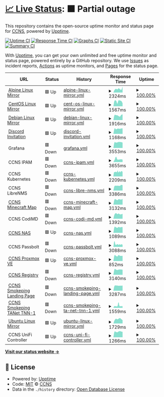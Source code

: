 # [📈 Live Status](https://uptime.ccns.io): <!--live status--> **🟧 Partial outage**

This repository contains the open-source uptime monitor and status page for [CCNS](https://uptime.ccns.io), powered by [Upptime](https://github.com/upptime/upptime).

[![Uptime CI](https://github.com/ccns/upptime/workflows/Uptime%20CI/badge.svg)](https://github.com/upptime/upptime/actions?query=workflow%3A%22Uptime+CI%22)
[![Response Time CI](https://github.com/ccns/upptime/workflows/Response%20Time%20CI/badge.svg)](https://github.com/upptime/upptime/actions?query=workflow%3A%22Response+Time+CI%22)
[![Graphs CI](https://github.com/ccns/upptime/workflows/Graphs%20CI/badge.svg)](https://github.com/upptime/upptime/actions?query=workflow%3A%22Graphs+CI%22)
[![Static Site CI](https://github.com/ccns/upptime/workflows/Static%20Site%20CI/badge.svg)](https://github.com/upptime/upptime/actions?query=workflow%3A%22Static+Site+CI%22)
[![Summary CI](https://github.com/ccns/upptime/workflows/Summary%20CI/badge.svg)](https://github.com/upptime/upptime/actions?query=workflow%3A%22Summary+CI%22)

With [Upptime](https://upptime.js.org), you can get your own unlimited and free uptime monitor and status page, powered entirely by a GitHub repository. We use [Issues](https://github.com/ccns/upptime/issues) as incident reports, [Actions](https://github.com/ccns/upptime/actions) as uptime monitors, and [Pages](https://uptime.ccns.io) for the status page.

<!--start: status pages-->
<!-- This summary is generated by Upptime (https://github.com/upptime/upptime) -->
<!-- Do not edit this manually, your changes will be overwritten -->
<!-- prettier-ignore -->
| URL | Status | History | Response Time | Uptime |
| --- | ------ | ------- | ------------- | ------ |
| <img alt="" src="https://favicons.githubusercontent.com/alpine.ccns.ncku.edu.tw" height="13"> [Alpine Linux Mirror](https://alpine.ccns.ncku.edu.tw/alpine) | 🟩 Up | [alpine-linux-mirror.yml](https://github.com/ccns/upptime/commits/HEAD/history/alpine-linux-mirror.yml) | <details><summary><img alt="Response time graph" src="./graphs/alpine-linux-mirror/response-time-week.png" height="20"> 2324ms</summary><br><a href="https://uptime.ccns.io/history/alpine-linux-mirror"><img alt="Response time 2177" src="https://img.shields.io/endpoint?url=https%3A%2F%2Fraw.githubusercontent.com%2Fccns%2Fupptime%2FHEAD%2Fapi%2Falpine-linux-mirror%2Fresponse-time.json"></a><br><a href="https://uptime.ccns.io/history/alpine-linux-mirror"><img alt="24-hour response time 3737" src="https://img.shields.io/endpoint?url=https%3A%2F%2Fraw.githubusercontent.com%2Fccns%2Fupptime%2FHEAD%2Fapi%2Falpine-linux-mirror%2Fresponse-time-day.json"></a><br><a href="https://uptime.ccns.io/history/alpine-linux-mirror"><img alt="7-day response time 2324" src="https://img.shields.io/endpoint?url=https%3A%2F%2Fraw.githubusercontent.com%2Fccns%2Fupptime%2FHEAD%2Fapi%2Falpine-linux-mirror%2Fresponse-time-week.json"></a><br><a href="https://uptime.ccns.io/history/alpine-linux-mirror"><img alt="30-day response time 2177" src="https://img.shields.io/endpoint?url=https%3A%2F%2Fraw.githubusercontent.com%2Fccns%2Fupptime%2FHEAD%2Fapi%2Falpine-linux-mirror%2Fresponse-time-month.json"></a><br><a href="https://uptime.ccns.io/history/alpine-linux-mirror"><img alt="1-year response time 2177" src="https://img.shields.io/endpoint?url=https%3A%2F%2Fraw.githubusercontent.com%2Fccns%2Fupptime%2FHEAD%2Fapi%2Falpine-linux-mirror%2Fresponse-time-year.json"></a></details> | <details><summary><a href="https://uptime.ccns.io/history/alpine-linux-mirror">100.00%</a></summary><a href="https://uptime.ccns.io/history/alpine-linux-mirror"><img alt="All-time uptime 100.00%" src="https://img.shields.io/endpoint?url=https%3A%2F%2Fraw.githubusercontent.com%2Fccns%2Fupptime%2FHEAD%2Fapi%2Falpine-linux-mirror%2Fuptime.json"></a><br><a href="https://uptime.ccns.io/history/alpine-linux-mirror"><img alt="24-hour uptime 100.00%" src="https://img.shields.io/endpoint?url=https%3A%2F%2Fraw.githubusercontent.com%2Fccns%2Fupptime%2FHEAD%2Fapi%2Falpine-linux-mirror%2Fuptime-day.json"></a><br><a href="https://uptime.ccns.io/history/alpine-linux-mirror"><img alt="7-day uptime 100.00%" src="https://img.shields.io/endpoint?url=https%3A%2F%2Fraw.githubusercontent.com%2Fccns%2Fupptime%2FHEAD%2Fapi%2Falpine-linux-mirror%2Fuptime-week.json"></a><br><a href="https://uptime.ccns.io/history/alpine-linux-mirror"><img alt="30-day uptime 100.00%" src="https://img.shields.io/endpoint?url=https%3A%2F%2Fraw.githubusercontent.com%2Fccns%2Fupptime%2FHEAD%2Fapi%2Falpine-linux-mirror%2Fuptime-month.json"></a><br><a href="https://uptime.ccns.io/history/alpine-linux-mirror"><img alt="1-year uptime 100.00%" src="https://img.shields.io/endpoint?url=https%3A%2F%2Fraw.githubusercontent.com%2Fccns%2Fupptime%2FHEAD%2Fapi%2Falpine-linux-mirror%2Fuptime-year.json"></a></details>
| <img alt="" src="https://favicons.githubusercontent.com/centos.ccns.ncku.edu.tw" height="13"> [CentOS Linux Mirror](https://centos.ccns.ncku.edu.tw/centos) | 🟩 Up | [cent-os-linux-mirror.yml](https://github.com/ccns/upptime/commits/HEAD/history/cent-os-linux-mirror.yml) | <details><summary><img alt="Response time graph" src="./graphs/cent-os-linux-mirror/response-time-week.png" height="20"> 1567ms</summary><br><a href="https://uptime.ccns.io/history/cent-os-linux-mirror"><img alt="Response time 1616" src="https://img.shields.io/endpoint?url=https%3A%2F%2Fraw.githubusercontent.com%2Fccns%2Fupptime%2FHEAD%2Fapi%2Fcent-os-linux-mirror%2Fresponse-time.json"></a><br><a href="https://uptime.ccns.io/history/cent-os-linux-mirror"><img alt="24-hour response time 959" src="https://img.shields.io/endpoint?url=https%3A%2F%2Fraw.githubusercontent.com%2Fccns%2Fupptime%2FHEAD%2Fapi%2Fcent-os-linux-mirror%2Fresponse-time-day.json"></a><br><a href="https://uptime.ccns.io/history/cent-os-linux-mirror"><img alt="7-day response time 1567" src="https://img.shields.io/endpoint?url=https%3A%2F%2Fraw.githubusercontent.com%2Fccns%2Fupptime%2FHEAD%2Fapi%2Fcent-os-linux-mirror%2Fresponse-time-week.json"></a><br><a href="https://uptime.ccns.io/history/cent-os-linux-mirror"><img alt="30-day response time 1616" src="https://img.shields.io/endpoint?url=https%3A%2F%2Fraw.githubusercontent.com%2Fccns%2Fupptime%2FHEAD%2Fapi%2Fcent-os-linux-mirror%2Fresponse-time-month.json"></a><br><a href="https://uptime.ccns.io/history/cent-os-linux-mirror"><img alt="1-year response time 1616" src="https://img.shields.io/endpoint?url=https%3A%2F%2Fraw.githubusercontent.com%2Fccns%2Fupptime%2FHEAD%2Fapi%2Fcent-os-linux-mirror%2Fresponse-time-year.json"></a></details> | <details><summary><a href="https://uptime.ccns.io/history/cent-os-linux-mirror">100.00%</a></summary><a href="https://uptime.ccns.io/history/cent-os-linux-mirror"><img alt="All-time uptime 100.00%" src="https://img.shields.io/endpoint?url=https%3A%2F%2Fraw.githubusercontent.com%2Fccns%2Fupptime%2FHEAD%2Fapi%2Fcent-os-linux-mirror%2Fuptime.json"></a><br><a href="https://uptime.ccns.io/history/cent-os-linux-mirror"><img alt="24-hour uptime 100.00%" src="https://img.shields.io/endpoint?url=https%3A%2F%2Fraw.githubusercontent.com%2Fccns%2Fupptime%2FHEAD%2Fapi%2Fcent-os-linux-mirror%2Fuptime-day.json"></a><br><a href="https://uptime.ccns.io/history/cent-os-linux-mirror"><img alt="7-day uptime 100.00%" src="https://img.shields.io/endpoint?url=https%3A%2F%2Fraw.githubusercontent.com%2Fccns%2Fupptime%2FHEAD%2Fapi%2Fcent-os-linux-mirror%2Fuptime-week.json"></a><br><a href="https://uptime.ccns.io/history/cent-os-linux-mirror"><img alt="30-day uptime 100.00%" src="https://img.shields.io/endpoint?url=https%3A%2F%2Fraw.githubusercontent.com%2Fccns%2Fupptime%2FHEAD%2Fapi%2Fcent-os-linux-mirror%2Fuptime-month.json"></a><br><a href="https://uptime.ccns.io/history/cent-os-linux-mirror"><img alt="1-year uptime 100.00%" src="https://img.shields.io/endpoint?url=https%3A%2F%2Fraw.githubusercontent.com%2Fccns%2Fupptime%2FHEAD%2Fapi%2Fcent-os-linux-mirror%2Fuptime-year.json"></a></details>
| <img alt="" src="https://favicons.githubusercontent.com/debian.ccns.ncku.edu.tw" height="13"> [Debian Linux Mirror](https://debian.ccns.ncku.edu.tw/debian) | 🟩 Up | [debian-linux-mirror.yml](https://github.com/ccns/upptime/commits/HEAD/history/debian-linux-mirror.yml) | <details><summary><img alt="Response time graph" src="./graphs/debian-linux-mirror/response-time-week.png" height="20"> 1916ms</summary><br><a href="https://uptime.ccns.io/history/debian-linux-mirror"><img alt="Response time 1938" src="https://img.shields.io/endpoint?url=https%3A%2F%2Fraw.githubusercontent.com%2Fccns%2Fupptime%2FHEAD%2Fapi%2Fdebian-linux-mirror%2Fresponse-time.json"></a><br><a href="https://uptime.ccns.io/history/debian-linux-mirror"><img alt="24-hour response time 2305" src="https://img.shields.io/endpoint?url=https%3A%2F%2Fraw.githubusercontent.com%2Fccns%2Fupptime%2FHEAD%2Fapi%2Fdebian-linux-mirror%2Fresponse-time-day.json"></a><br><a href="https://uptime.ccns.io/history/debian-linux-mirror"><img alt="7-day response time 1916" src="https://img.shields.io/endpoint?url=https%3A%2F%2Fraw.githubusercontent.com%2Fccns%2Fupptime%2FHEAD%2Fapi%2Fdebian-linux-mirror%2Fresponse-time-week.json"></a><br><a href="https://uptime.ccns.io/history/debian-linux-mirror"><img alt="30-day response time 1938" src="https://img.shields.io/endpoint?url=https%3A%2F%2Fraw.githubusercontent.com%2Fccns%2Fupptime%2FHEAD%2Fapi%2Fdebian-linux-mirror%2Fresponse-time-month.json"></a><br><a href="https://uptime.ccns.io/history/debian-linux-mirror"><img alt="1-year response time 1938" src="https://img.shields.io/endpoint?url=https%3A%2F%2Fraw.githubusercontent.com%2Fccns%2Fupptime%2FHEAD%2Fapi%2Fdebian-linux-mirror%2Fresponse-time-year.json"></a></details> | <details><summary><a href="https://uptime.ccns.io/history/debian-linux-mirror">100.00%</a></summary><a href="https://uptime.ccns.io/history/debian-linux-mirror"><img alt="All-time uptime 100.00%" src="https://img.shields.io/endpoint?url=https%3A%2F%2Fraw.githubusercontent.com%2Fccns%2Fupptime%2FHEAD%2Fapi%2Fdebian-linux-mirror%2Fuptime.json"></a><br><a href="https://uptime.ccns.io/history/debian-linux-mirror"><img alt="24-hour uptime 100.00%" src="https://img.shields.io/endpoint?url=https%3A%2F%2Fraw.githubusercontent.com%2Fccns%2Fupptime%2FHEAD%2Fapi%2Fdebian-linux-mirror%2Fuptime-day.json"></a><br><a href="https://uptime.ccns.io/history/debian-linux-mirror"><img alt="7-day uptime 100.00%" src="https://img.shields.io/endpoint?url=https%3A%2F%2Fraw.githubusercontent.com%2Fccns%2Fupptime%2FHEAD%2Fapi%2Fdebian-linux-mirror%2Fuptime-week.json"></a><br><a href="https://uptime.ccns.io/history/debian-linux-mirror"><img alt="30-day uptime 100.00%" src="https://img.shields.io/endpoint?url=https%3A%2F%2Fraw.githubusercontent.com%2Fccns%2Fupptime%2FHEAD%2Fapi%2Fdebian-linux-mirror%2Fuptime-month.json"></a><br><a href="https://uptime.ccns.io/history/debian-linux-mirror"><img alt="1-year uptime 100.00%" src="https://img.shields.io/endpoint?url=https%3A%2F%2Fraw.githubusercontent.com%2Fccns%2Fupptime%2FHEAD%2Fapi%2Fdebian-linux-mirror%2Fuptime-year.json"></a></details>
| <img alt="" src="https://favicons.githubusercontent.com/discord.ccns.io" height="13"> [Discord Invitation](https://discord.ccns.io) | 🟩 Up | [discord-invitation.yml](https://github.com/ccns/upptime/commits/HEAD/history/discord-invitation.yml) | <details><summary><img alt="Response time graph" src="./graphs/discord-invitation/response-time-week.png" height="20"> 1168ms</summary><br><a href="https://uptime.ccns.io/history/discord-invitation"><img alt="Response time 1162" src="https://img.shields.io/endpoint?url=https%3A%2F%2Fraw.githubusercontent.com%2Fccns%2Fupptime%2FHEAD%2Fapi%2Fdiscord-invitation%2Fresponse-time.json"></a><br><a href="https://uptime.ccns.io/history/discord-invitation"><img alt="24-hour response time 1241" src="https://img.shields.io/endpoint?url=https%3A%2F%2Fraw.githubusercontent.com%2Fccns%2Fupptime%2FHEAD%2Fapi%2Fdiscord-invitation%2Fresponse-time-day.json"></a><br><a href="https://uptime.ccns.io/history/discord-invitation"><img alt="7-day response time 1168" src="https://img.shields.io/endpoint?url=https%3A%2F%2Fraw.githubusercontent.com%2Fccns%2Fupptime%2FHEAD%2Fapi%2Fdiscord-invitation%2Fresponse-time-week.json"></a><br><a href="https://uptime.ccns.io/history/discord-invitation"><img alt="30-day response time 1162" src="https://img.shields.io/endpoint?url=https%3A%2F%2Fraw.githubusercontent.com%2Fccns%2Fupptime%2FHEAD%2Fapi%2Fdiscord-invitation%2Fresponse-time-month.json"></a><br><a href="https://uptime.ccns.io/history/discord-invitation"><img alt="1-year response time 1162" src="https://img.shields.io/endpoint?url=https%3A%2F%2Fraw.githubusercontent.com%2Fccns%2Fupptime%2FHEAD%2Fapi%2Fdiscord-invitation%2Fresponse-time-year.json"></a></details> | <details><summary><a href="https://uptime.ccns.io/history/discord-invitation">100.00%</a></summary><a href="https://uptime.ccns.io/history/discord-invitation"><img alt="All-time uptime 100.00%" src="https://img.shields.io/endpoint?url=https%3A%2F%2Fraw.githubusercontent.com%2Fccns%2Fupptime%2FHEAD%2Fapi%2Fdiscord-invitation%2Fuptime.json"></a><br><a href="https://uptime.ccns.io/history/discord-invitation"><img alt="24-hour uptime 100.00%" src="https://img.shields.io/endpoint?url=https%3A%2F%2Fraw.githubusercontent.com%2Fccns%2Fupptime%2FHEAD%2Fapi%2Fdiscord-invitation%2Fuptime-day.json"></a><br><a href="https://uptime.ccns.io/history/discord-invitation"><img alt="7-day uptime 100.00%" src="https://img.shields.io/endpoint?url=https%3A%2F%2Fraw.githubusercontent.com%2Fccns%2Fupptime%2FHEAD%2Fapi%2Fdiscord-invitation%2Fuptime-week.json"></a><br><a href="https://uptime.ccns.io/history/discord-invitation"><img alt="30-day uptime 100.00%" src="https://img.shields.io/endpoint?url=https%3A%2F%2Fraw.githubusercontent.com%2Fccns%2Fupptime%2FHEAD%2Fapi%2Fdiscord-invitation%2Fuptime-month.json"></a><br><a href="https://uptime.ccns.io/history/discord-invitation"><img alt="1-year uptime 100.00%" src="https://img.shields.io/endpoint?url=https%3A%2F%2Fraw.githubusercontent.com%2Fccns%2Fupptime%2FHEAD%2Fapi%2Fdiscord-invitation%2Fuptime-year.json"></a></details>
| <img alt="" src="https://favicons.githubusercontent.com/null" height="13"> Grafana | 🟥 Down | [grafana.yml](https://github.com/ccns/upptime/commits/HEAD/history/grafana.yml) | <details><summary><img alt="Response time graph" src="./graphs/grafana/response-time-week.png" height="20"> 3553ms</summary><br><a href="https://uptime.ccns.io/history/grafana"><img alt="Response time 2186" src="https://img.shields.io/endpoint?url=https%3A%2F%2Fraw.githubusercontent.com%2Fccns%2Fupptime%2FHEAD%2Fapi%2Fgrafana%2Fresponse-time.json"></a><br><a href="https://uptime.ccns.io/history/grafana"><img alt="24-hour response time 10302" src="https://img.shields.io/endpoint?url=https%3A%2F%2Fraw.githubusercontent.com%2Fccns%2Fupptime%2FHEAD%2Fapi%2Fgrafana%2Fresponse-time-day.json"></a><br><a href="https://uptime.ccns.io/history/grafana"><img alt="7-day response time 3553" src="https://img.shields.io/endpoint?url=https%3A%2F%2Fraw.githubusercontent.com%2Fccns%2Fupptime%2FHEAD%2Fapi%2Fgrafana%2Fresponse-time-week.json"></a><br><a href="https://uptime.ccns.io/history/grafana"><img alt="30-day response time 2186" src="https://img.shields.io/endpoint?url=https%3A%2F%2Fraw.githubusercontent.com%2Fccns%2Fupptime%2FHEAD%2Fapi%2Fgrafana%2Fresponse-time-month.json"></a><br><a href="https://uptime.ccns.io/history/grafana"><img alt="1-year response time 2186" src="https://img.shields.io/endpoint?url=https%3A%2F%2Fraw.githubusercontent.com%2Fccns%2Fupptime%2FHEAD%2Fapi%2Fgrafana%2Fresponse-time-year.json"></a></details> | <details><summary><a href="https://uptime.ccns.io/history/grafana">100.00%</a></summary><a href="https://uptime.ccns.io/history/grafana"><img alt="All-time uptime 100.00%" src="https://img.shields.io/endpoint?url=https%3A%2F%2Fraw.githubusercontent.com%2Fccns%2Fupptime%2FHEAD%2Fapi%2Fgrafana%2Fuptime.json"></a><br><a href="https://uptime.ccns.io/history/grafana"><img alt="24-hour uptime 100.00%" src="https://img.shields.io/endpoint?url=https%3A%2F%2Fraw.githubusercontent.com%2Fccns%2Fupptime%2FHEAD%2Fapi%2Fgrafana%2Fuptime-day.json"></a><br><a href="https://uptime.ccns.io/history/grafana"><img alt="7-day uptime 100.00%" src="https://img.shields.io/endpoint?url=https%3A%2F%2Fraw.githubusercontent.com%2Fccns%2Fupptime%2FHEAD%2Fapi%2Fgrafana%2Fuptime-week.json"></a><br><a href="https://uptime.ccns.io/history/grafana"><img alt="30-day uptime 100.00%" src="https://img.shields.io/endpoint?url=https%3A%2F%2Fraw.githubusercontent.com%2Fccns%2Fupptime%2FHEAD%2Fapi%2Fgrafana%2Fuptime-month.json"></a><br><a href="https://uptime.ccns.io/history/grafana"><img alt="1-year uptime 100.00%" src="https://img.shields.io/endpoint?url=https%3A%2F%2Fraw.githubusercontent.com%2Fccns%2Fupptime%2FHEAD%2Fapi%2Fgrafana%2Fuptime-year.json"></a></details>
| <img alt="" src="https://favicons.githubusercontent.com/null" height="13"> CCNS IPAM | 🟥 Down | [ccns-ipam.yml](https://github.com/ccns/upptime/commits/HEAD/history/ccns-ipam.yml) | <details><summary><img alt="Response time graph" src="./graphs/ccns-ipam/response-time-week.png" height="20"> 3655ms</summary><br><a href="https://uptime.ccns.io/history/ccns-ipam"><img alt="Response time 3195" src="https://img.shields.io/endpoint?url=https%3A%2F%2Fraw.githubusercontent.com%2Fccns%2Fupptime%2FHEAD%2Fapi%2Fccns-ipam%2Fresponse-time.json"></a><br><a href="https://uptime.ccns.io/history/ccns-ipam"><img alt="24-hour response time 10314" src="https://img.shields.io/endpoint?url=https%3A%2F%2Fraw.githubusercontent.com%2Fccns%2Fupptime%2FHEAD%2Fapi%2Fccns-ipam%2Fresponse-time-day.json"></a><br><a href="https://uptime.ccns.io/history/ccns-ipam"><img alt="7-day response time 3655" src="https://img.shields.io/endpoint?url=https%3A%2F%2Fraw.githubusercontent.com%2Fccns%2Fupptime%2FHEAD%2Fapi%2Fccns-ipam%2Fresponse-time-week.json"></a><br><a href="https://uptime.ccns.io/history/ccns-ipam"><img alt="30-day response time 3195" src="https://img.shields.io/endpoint?url=https%3A%2F%2Fraw.githubusercontent.com%2Fccns%2Fupptime%2FHEAD%2Fapi%2Fccns-ipam%2Fresponse-time-month.json"></a><br><a href="https://uptime.ccns.io/history/ccns-ipam"><img alt="1-year response time 3195" src="https://img.shields.io/endpoint?url=https%3A%2F%2Fraw.githubusercontent.com%2Fccns%2Fupptime%2FHEAD%2Fapi%2Fccns-ipam%2Fresponse-time-year.json"></a></details> | <details><summary><a href="https://uptime.ccns.io/history/ccns-ipam">100.00%</a></summary><a href="https://uptime.ccns.io/history/ccns-ipam"><img alt="All-time uptime 100.00%" src="https://img.shields.io/endpoint?url=https%3A%2F%2Fraw.githubusercontent.com%2Fccns%2Fupptime%2FHEAD%2Fapi%2Fccns-ipam%2Fuptime.json"></a><br><a href="https://uptime.ccns.io/history/ccns-ipam"><img alt="24-hour uptime 100.00%" src="https://img.shields.io/endpoint?url=https%3A%2F%2Fraw.githubusercontent.com%2Fccns%2Fupptime%2FHEAD%2Fapi%2Fccns-ipam%2Fuptime-day.json"></a><br><a href="https://uptime.ccns.io/history/ccns-ipam"><img alt="7-day uptime 100.00%" src="https://img.shields.io/endpoint?url=https%3A%2F%2Fraw.githubusercontent.com%2Fccns%2Fupptime%2FHEAD%2Fapi%2Fccns-ipam%2Fuptime-week.json"></a><br><a href="https://uptime.ccns.io/history/ccns-ipam"><img alt="30-day uptime 100.00%" src="https://img.shields.io/endpoint?url=https%3A%2F%2Fraw.githubusercontent.com%2Fccns%2Fupptime%2FHEAD%2Fapi%2Fccns-ipam%2Fuptime-month.json"></a><br><a href="https://uptime.ccns.io/history/ccns-ipam"><img alt="1-year uptime 100.00%" src="https://img.shields.io/endpoint?url=https%3A%2F%2Fraw.githubusercontent.com%2Fccns%2Fupptime%2FHEAD%2Fapi%2Fccns-ipam%2Fuptime-year.json"></a></details>
| <img alt="" src="https://favicons.githubusercontent.com/null" height="13"> CCNS Kubernetes | 🟥 Down | [ccns-kubernetes.yml](https://github.com/ccns/upptime/commits/HEAD/history/ccns-kubernetes.yml) | <details><summary><img alt="Response time graph" src="./graphs/ccns-kubernetes/response-time-week.png" height="20"> 2209ms</summary><br><a href="https://uptime.ccns.io/history/ccns-kubernetes"><img alt="Response time 2509" src="https://img.shields.io/endpoint?url=https%3A%2F%2Fraw.githubusercontent.com%2Fccns%2Fupptime%2FHEAD%2Fapi%2Fccns-kubernetes%2Fresponse-time.json"></a><br><a href="https://uptime.ccns.io/history/ccns-kubernetes"><img alt="24-hour response time 10053" src="https://img.shields.io/endpoint?url=https%3A%2F%2Fraw.githubusercontent.com%2Fccns%2Fupptime%2FHEAD%2Fapi%2Fccns-kubernetes%2Fresponse-time-day.json"></a><br><a href="https://uptime.ccns.io/history/ccns-kubernetes"><img alt="7-day response time 2209" src="https://img.shields.io/endpoint?url=https%3A%2F%2Fraw.githubusercontent.com%2Fccns%2Fupptime%2FHEAD%2Fapi%2Fccns-kubernetes%2Fresponse-time-week.json"></a><br><a href="https://uptime.ccns.io/history/ccns-kubernetes"><img alt="30-day response time 2509" src="https://img.shields.io/endpoint?url=https%3A%2F%2Fraw.githubusercontent.com%2Fccns%2Fupptime%2FHEAD%2Fapi%2Fccns-kubernetes%2Fresponse-time-month.json"></a><br><a href="https://uptime.ccns.io/history/ccns-kubernetes"><img alt="1-year response time 2509" src="https://img.shields.io/endpoint?url=https%3A%2F%2Fraw.githubusercontent.com%2Fccns%2Fupptime%2FHEAD%2Fapi%2Fccns-kubernetes%2Fresponse-time-year.json"></a></details> | <details><summary><a href="https://uptime.ccns.io/history/ccns-kubernetes">100.00%</a></summary><a href="https://uptime.ccns.io/history/ccns-kubernetes"><img alt="All-time uptime 100.00%" src="https://img.shields.io/endpoint?url=https%3A%2F%2Fraw.githubusercontent.com%2Fccns%2Fupptime%2FHEAD%2Fapi%2Fccns-kubernetes%2Fuptime.json"></a><br><a href="https://uptime.ccns.io/history/ccns-kubernetes"><img alt="24-hour uptime 100.00%" src="https://img.shields.io/endpoint?url=https%3A%2F%2Fraw.githubusercontent.com%2Fccns%2Fupptime%2FHEAD%2Fapi%2Fccns-kubernetes%2Fuptime-day.json"></a><br><a href="https://uptime.ccns.io/history/ccns-kubernetes"><img alt="7-day uptime 100.00%" src="https://img.shields.io/endpoint?url=https%3A%2F%2Fraw.githubusercontent.com%2Fccns%2Fupptime%2FHEAD%2Fapi%2Fccns-kubernetes%2Fuptime-week.json"></a><br><a href="https://uptime.ccns.io/history/ccns-kubernetes"><img alt="30-day uptime 100.00%" src="https://img.shields.io/endpoint?url=https%3A%2F%2Fraw.githubusercontent.com%2Fccns%2Fupptime%2FHEAD%2Fapi%2Fccns-kubernetes%2Fuptime-month.json"></a><br><a href="https://uptime.ccns.io/history/ccns-kubernetes"><img alt="1-year uptime 100.00%" src="https://img.shields.io/endpoint?url=https%3A%2F%2Fraw.githubusercontent.com%2Fccns%2Fupptime%2FHEAD%2Fapi%2Fccns-kubernetes%2Fuptime-year.json"></a></details>
| <img alt="" src="https://favicons.githubusercontent.com/null" height="13"> CCNS LibreNMS | 🟥 Down | [ccns-libre-nms.yml](https://github.com/ccns/upptime/commits/HEAD/history/ccns-libre-nms.yml) | <details><summary><img alt="Response time graph" src="./graphs/ccns-libre-nms/response-time-week.png" height="20"> 3386ms</summary><br><a href="https://uptime.ccns.io/history/ccns-libre-nms"><img alt="Response time 2126" src="https://img.shields.io/endpoint?url=https%3A%2F%2Fraw.githubusercontent.com%2Fccns%2Fupptime%2FHEAD%2Fapi%2Fccns-libre-nms%2Fresponse-time.json"></a><br><a href="https://uptime.ccns.io/history/ccns-libre-nms"><img alt="24-hour response time 10223" src="https://img.shields.io/endpoint?url=https%3A%2F%2Fraw.githubusercontent.com%2Fccns%2Fupptime%2FHEAD%2Fapi%2Fccns-libre-nms%2Fresponse-time-day.json"></a><br><a href="https://uptime.ccns.io/history/ccns-libre-nms"><img alt="7-day response time 3386" src="https://img.shields.io/endpoint?url=https%3A%2F%2Fraw.githubusercontent.com%2Fccns%2Fupptime%2FHEAD%2Fapi%2Fccns-libre-nms%2Fresponse-time-week.json"></a><br><a href="https://uptime.ccns.io/history/ccns-libre-nms"><img alt="30-day response time 2126" src="https://img.shields.io/endpoint?url=https%3A%2F%2Fraw.githubusercontent.com%2Fccns%2Fupptime%2FHEAD%2Fapi%2Fccns-libre-nms%2Fresponse-time-month.json"></a><br><a href="https://uptime.ccns.io/history/ccns-libre-nms"><img alt="1-year response time 2126" src="https://img.shields.io/endpoint?url=https%3A%2F%2Fraw.githubusercontent.com%2Fccns%2Fupptime%2FHEAD%2Fapi%2Fccns-libre-nms%2Fresponse-time-year.json"></a></details> | <details><summary><a href="https://uptime.ccns.io/history/ccns-libre-nms">100.00%</a></summary><a href="https://uptime.ccns.io/history/ccns-libre-nms"><img alt="All-time uptime 100.00%" src="https://img.shields.io/endpoint?url=https%3A%2F%2Fraw.githubusercontent.com%2Fccns%2Fupptime%2FHEAD%2Fapi%2Fccns-libre-nms%2Fuptime.json"></a><br><a href="https://uptime.ccns.io/history/ccns-libre-nms"><img alt="24-hour uptime 100.00%" src="https://img.shields.io/endpoint?url=https%3A%2F%2Fraw.githubusercontent.com%2Fccns%2Fupptime%2FHEAD%2Fapi%2Fccns-libre-nms%2Fuptime-day.json"></a><br><a href="https://uptime.ccns.io/history/ccns-libre-nms"><img alt="7-day uptime 100.00%" src="https://img.shields.io/endpoint?url=https%3A%2F%2Fraw.githubusercontent.com%2Fccns%2Fupptime%2FHEAD%2Fapi%2Fccns-libre-nms%2Fuptime-week.json"></a><br><a href="https://uptime.ccns.io/history/ccns-libre-nms"><img alt="30-day uptime 100.00%" src="https://img.shields.io/endpoint?url=https%3A%2F%2Fraw.githubusercontent.com%2Fccns%2Fupptime%2FHEAD%2Fapi%2Fccns-libre-nms%2Fuptime-month.json"></a><br><a href="https://uptime.ccns.io/history/ccns-libre-nms"><img alt="1-year uptime 100.00%" src="https://img.shields.io/endpoint?url=https%3A%2F%2Fraw.githubusercontent.com%2Fccns%2Fupptime%2FHEAD%2Fapi%2Fccns-libre-nms%2Fuptime-year.json"></a></details>
| <img alt="" src="https://favicons.githubusercontent.com/mc-map.ccns.io" height="13"> [CCNS Minecraft Map](https://mc-map.ccns.io) | 🟥 Down | [ccns-minecraft-map.yml](https://github.com/ccns/upptime/commits/HEAD/history/ccns-minecraft-map.yml) | <details><summary><img alt="Response time graph" src="./graphs/ccns-minecraft-map/response-time-week.png" height="20"> 3132ms</summary><br><a href="https://uptime.ccns.io/history/ccns-minecraft-map"><img alt="Response time 1863" src="https://img.shields.io/endpoint?url=https%3A%2F%2Fraw.githubusercontent.com%2Fccns%2Fupptime%2FHEAD%2Fapi%2Fccns-minecraft-map%2Fresponse-time.json"></a><br><a href="https://uptime.ccns.io/history/ccns-minecraft-map"><img alt="24-hour response time 10057" src="https://img.shields.io/endpoint?url=https%3A%2F%2Fraw.githubusercontent.com%2Fccns%2Fupptime%2FHEAD%2Fapi%2Fccns-minecraft-map%2Fresponse-time-day.json"></a><br><a href="https://uptime.ccns.io/history/ccns-minecraft-map"><img alt="7-day response time 3132" src="https://img.shields.io/endpoint?url=https%3A%2F%2Fraw.githubusercontent.com%2Fccns%2Fupptime%2FHEAD%2Fapi%2Fccns-minecraft-map%2Fresponse-time-week.json"></a><br><a href="https://uptime.ccns.io/history/ccns-minecraft-map"><img alt="30-day response time 1863" src="https://img.shields.io/endpoint?url=https%3A%2F%2Fraw.githubusercontent.com%2Fccns%2Fupptime%2FHEAD%2Fapi%2Fccns-minecraft-map%2Fresponse-time-month.json"></a><br><a href="https://uptime.ccns.io/history/ccns-minecraft-map"><img alt="1-year response time 1863" src="https://img.shields.io/endpoint?url=https%3A%2F%2Fraw.githubusercontent.com%2Fccns%2Fupptime%2FHEAD%2Fapi%2Fccns-minecraft-map%2Fresponse-time-year.json"></a></details> | <details><summary><a href="https://uptime.ccns.io/history/ccns-minecraft-map">100.00%</a></summary><a href="https://uptime.ccns.io/history/ccns-minecraft-map"><img alt="All-time uptime 100.00%" src="https://img.shields.io/endpoint?url=https%3A%2F%2Fraw.githubusercontent.com%2Fccns%2Fupptime%2FHEAD%2Fapi%2Fccns-minecraft-map%2Fuptime.json"></a><br><a href="https://uptime.ccns.io/history/ccns-minecraft-map"><img alt="24-hour uptime 100.00%" src="https://img.shields.io/endpoint?url=https%3A%2F%2Fraw.githubusercontent.com%2Fccns%2Fupptime%2FHEAD%2Fapi%2Fccns-minecraft-map%2Fuptime-day.json"></a><br><a href="https://uptime.ccns.io/history/ccns-minecraft-map"><img alt="7-day uptime 100.00%" src="https://img.shields.io/endpoint?url=https%3A%2F%2Fraw.githubusercontent.com%2Fccns%2Fupptime%2FHEAD%2Fapi%2Fccns-minecraft-map%2Fuptime-week.json"></a><br><a href="https://uptime.ccns.io/history/ccns-minecraft-map"><img alt="30-day uptime 100.00%" src="https://img.shields.io/endpoint?url=https%3A%2F%2Fraw.githubusercontent.com%2Fccns%2Fupptime%2FHEAD%2Fapi%2Fccns-minecraft-map%2Fuptime-month.json"></a><br><a href="https://uptime.ccns.io/history/ccns-minecraft-map"><img alt="1-year uptime 100.00%" src="https://img.shields.io/endpoint?url=https%3A%2F%2Fraw.githubusercontent.com%2Fccns%2Fupptime%2FHEAD%2Fapi%2Fccns-minecraft-map%2Fuptime-year.json"></a></details>
| <img alt="" src="https://favicons.githubusercontent.com/null" height="13"> CCNS CodiMD | 🟥 Down | [ccns-codi-md.yml](https://github.com/ccns/upptime/commits/HEAD/history/ccns-codi-md.yml) | <details><summary><img alt="Response time graph" src="./graphs/ccns-codi-md/response-time-week.png" height="20"> 1392ms</summary><br><a href="https://uptime.ccns.io/history/ccns-codi-md"><img alt="Response time 2026" src="https://img.shields.io/endpoint?url=https%3A%2F%2Fraw.githubusercontent.com%2Fccns%2Fupptime%2FHEAD%2Fapi%2Fccns-codi-md%2Fresponse-time.json"></a><br><a href="https://uptime.ccns.io/history/ccns-codi-md"><img alt="24-hour response time 2330" src="https://img.shields.io/endpoint?url=https%3A%2F%2Fraw.githubusercontent.com%2Fccns%2Fupptime%2FHEAD%2Fapi%2Fccns-codi-md%2Fresponse-time-day.json"></a><br><a href="https://uptime.ccns.io/history/ccns-codi-md"><img alt="7-day response time 1392" src="https://img.shields.io/endpoint?url=https%3A%2F%2Fraw.githubusercontent.com%2Fccns%2Fupptime%2FHEAD%2Fapi%2Fccns-codi-md%2Fresponse-time-week.json"></a><br><a href="https://uptime.ccns.io/history/ccns-codi-md"><img alt="30-day response time 2026" src="https://img.shields.io/endpoint?url=https%3A%2F%2Fraw.githubusercontent.com%2Fccns%2Fupptime%2FHEAD%2Fapi%2Fccns-codi-md%2Fresponse-time-month.json"></a><br><a href="https://uptime.ccns.io/history/ccns-codi-md"><img alt="1-year response time 2026" src="https://img.shields.io/endpoint?url=https%3A%2F%2Fraw.githubusercontent.com%2Fccns%2Fupptime%2FHEAD%2Fapi%2Fccns-codi-md%2Fresponse-time-year.json"></a></details> | <details><summary><a href="https://uptime.ccns.io/history/ccns-codi-md">100.00%</a></summary><a href="https://uptime.ccns.io/history/ccns-codi-md"><img alt="All-time uptime 100.00%" src="https://img.shields.io/endpoint?url=https%3A%2F%2Fraw.githubusercontent.com%2Fccns%2Fupptime%2FHEAD%2Fapi%2Fccns-codi-md%2Fuptime.json"></a><br><a href="https://uptime.ccns.io/history/ccns-codi-md"><img alt="24-hour uptime 100.00%" src="https://img.shields.io/endpoint?url=https%3A%2F%2Fraw.githubusercontent.com%2Fccns%2Fupptime%2FHEAD%2Fapi%2Fccns-codi-md%2Fuptime-day.json"></a><br><a href="https://uptime.ccns.io/history/ccns-codi-md"><img alt="7-day uptime 100.00%" src="https://img.shields.io/endpoint?url=https%3A%2F%2Fraw.githubusercontent.com%2Fccns%2Fupptime%2FHEAD%2Fapi%2Fccns-codi-md%2Fuptime-week.json"></a><br><a href="https://uptime.ccns.io/history/ccns-codi-md"><img alt="30-day uptime 100.00%" src="https://img.shields.io/endpoint?url=https%3A%2F%2Fraw.githubusercontent.com%2Fccns%2Fupptime%2FHEAD%2Fapi%2Fccns-codi-md%2Fuptime-month.json"></a><br><a href="https://uptime.ccns.io/history/ccns-codi-md"><img alt="1-year uptime 100.00%" src="https://img.shields.io/endpoint?url=https%3A%2F%2Fraw.githubusercontent.com%2Fccns%2Fupptime%2FHEAD%2Fapi%2Fccns-codi-md%2Fuptime-year.json"></a></details>
| <img alt="" src="https://favicons.githubusercontent.com/nas.ccns.io" height="13"> [CCNS NAS](https://nas.ccns.io) | 🟩 Up | [ccns-nas.yml](https://github.com/ccns/upptime/commits/HEAD/history/ccns-nas.yml) | <details><summary><img alt="Response time graph" src="./graphs/ccns-nas/response-time-week.png" height="20"> 1089ms</summary><br><a href="https://uptime.ccns.io/history/ccns-nas"><img alt="Response time 1089" src="https://img.shields.io/endpoint?url=https%3A%2F%2Fraw.githubusercontent.com%2Fccns%2Fupptime%2FHEAD%2Fapi%2Fccns-nas%2Fresponse-time.json"></a><br><a href="https://uptime.ccns.io/history/ccns-nas"><img alt="24-hour response time 1115" src="https://img.shields.io/endpoint?url=https%3A%2F%2Fraw.githubusercontent.com%2Fccns%2Fupptime%2FHEAD%2Fapi%2Fccns-nas%2Fresponse-time-day.json"></a><br><a href="https://uptime.ccns.io/history/ccns-nas"><img alt="7-day response time 1089" src="https://img.shields.io/endpoint?url=https%3A%2F%2Fraw.githubusercontent.com%2Fccns%2Fupptime%2FHEAD%2Fapi%2Fccns-nas%2Fresponse-time-week.json"></a><br><a href="https://uptime.ccns.io/history/ccns-nas"><img alt="30-day response time 1089" src="https://img.shields.io/endpoint?url=https%3A%2F%2Fraw.githubusercontent.com%2Fccns%2Fupptime%2FHEAD%2Fapi%2Fccns-nas%2Fresponse-time-month.json"></a><br><a href="https://uptime.ccns.io/history/ccns-nas"><img alt="1-year response time 1089" src="https://img.shields.io/endpoint?url=https%3A%2F%2Fraw.githubusercontent.com%2Fccns%2Fupptime%2FHEAD%2Fapi%2Fccns-nas%2Fresponse-time-year.json"></a></details> | <details><summary><a href="https://uptime.ccns.io/history/ccns-nas">100.00%</a></summary><a href="https://uptime.ccns.io/history/ccns-nas"><img alt="All-time uptime 100.00%" src="https://img.shields.io/endpoint?url=https%3A%2F%2Fraw.githubusercontent.com%2Fccns%2Fupptime%2FHEAD%2Fapi%2Fccns-nas%2Fuptime.json"></a><br><a href="https://uptime.ccns.io/history/ccns-nas"><img alt="24-hour uptime 100.00%" src="https://img.shields.io/endpoint?url=https%3A%2F%2Fraw.githubusercontent.com%2Fccns%2Fupptime%2FHEAD%2Fapi%2Fccns-nas%2Fuptime-day.json"></a><br><a href="https://uptime.ccns.io/history/ccns-nas"><img alt="7-day uptime 100.00%" src="https://img.shields.io/endpoint?url=https%3A%2F%2Fraw.githubusercontent.com%2Fccns%2Fupptime%2FHEAD%2Fapi%2Fccns-nas%2Fuptime-week.json"></a><br><a href="https://uptime.ccns.io/history/ccns-nas"><img alt="30-day uptime 100.00%" src="https://img.shields.io/endpoint?url=https%3A%2F%2Fraw.githubusercontent.com%2Fccns%2Fupptime%2FHEAD%2Fapi%2Fccns-nas%2Fuptime-month.json"></a><br><a href="https://uptime.ccns.io/history/ccns-nas"><img alt="1-year uptime 100.00%" src="https://img.shields.io/endpoint?url=https%3A%2F%2Fraw.githubusercontent.com%2Fccns%2Fupptime%2FHEAD%2Fapi%2Fccns-nas%2Fuptime-year.json"></a></details>
| <img alt="" src="https://favicons.githubusercontent.com/null" height="13"> CCNS Passbolt | 🟥 Down | [ccns-passbolt.yml](https://github.com/ccns/upptime/commits/HEAD/history/ccns-passbolt.yml) | <details><summary><img alt="Response time graph" src="./graphs/ccns-passbolt/response-time-week.png" height="20"> 3088ms</summary><br><a href="https://uptime.ccns.io/history/ccns-passbolt"><img alt="Response time 2072" src="https://img.shields.io/endpoint?url=https%3A%2F%2Fraw.githubusercontent.com%2Fccns%2Fupptime%2FHEAD%2Fapi%2Fccns-passbolt%2Fresponse-time.json"></a><br><a href="https://uptime.ccns.io/history/ccns-passbolt"><img alt="24-hour response time 10113" src="https://img.shields.io/endpoint?url=https%3A%2F%2Fraw.githubusercontent.com%2Fccns%2Fupptime%2FHEAD%2Fapi%2Fccns-passbolt%2Fresponse-time-day.json"></a><br><a href="https://uptime.ccns.io/history/ccns-passbolt"><img alt="7-day response time 3088" src="https://img.shields.io/endpoint?url=https%3A%2F%2Fraw.githubusercontent.com%2Fccns%2Fupptime%2FHEAD%2Fapi%2Fccns-passbolt%2Fresponse-time-week.json"></a><br><a href="https://uptime.ccns.io/history/ccns-passbolt"><img alt="30-day response time 2072" src="https://img.shields.io/endpoint?url=https%3A%2F%2Fraw.githubusercontent.com%2Fccns%2Fupptime%2FHEAD%2Fapi%2Fccns-passbolt%2Fresponse-time-month.json"></a><br><a href="https://uptime.ccns.io/history/ccns-passbolt"><img alt="1-year response time 2072" src="https://img.shields.io/endpoint?url=https%3A%2F%2Fraw.githubusercontent.com%2Fccns%2Fupptime%2FHEAD%2Fapi%2Fccns-passbolt%2Fresponse-time-year.json"></a></details> | <details><summary><a href="https://uptime.ccns.io/history/ccns-passbolt">100.00%</a></summary><a href="https://uptime.ccns.io/history/ccns-passbolt"><img alt="All-time uptime 100.00%" src="https://img.shields.io/endpoint?url=https%3A%2F%2Fraw.githubusercontent.com%2Fccns%2Fupptime%2FHEAD%2Fapi%2Fccns-passbolt%2Fuptime.json"></a><br><a href="https://uptime.ccns.io/history/ccns-passbolt"><img alt="24-hour uptime 100.00%" src="https://img.shields.io/endpoint?url=https%3A%2F%2Fraw.githubusercontent.com%2Fccns%2Fupptime%2FHEAD%2Fapi%2Fccns-passbolt%2Fuptime-day.json"></a><br><a href="https://uptime.ccns.io/history/ccns-passbolt"><img alt="7-day uptime 100.00%" src="https://img.shields.io/endpoint?url=https%3A%2F%2Fraw.githubusercontent.com%2Fccns%2Fupptime%2FHEAD%2Fapi%2Fccns-passbolt%2Fuptime-week.json"></a><br><a href="https://uptime.ccns.io/history/ccns-passbolt"><img alt="30-day uptime 100.00%" src="https://img.shields.io/endpoint?url=https%3A%2F%2Fraw.githubusercontent.com%2Fccns%2Fupptime%2FHEAD%2Fapi%2Fccns-passbolt%2Fuptime-month.json"></a><br><a href="https://uptime.ccns.io/history/ccns-passbolt"><img alt="1-year uptime 100.00%" src="https://img.shields.io/endpoint?url=https%3A%2F%2Fraw.githubusercontent.com%2Fccns%2Fupptime%2FHEAD%2Fapi%2Fccns-passbolt%2Fuptime-year.json"></a></details>
| <img alt="" src="https://favicons.githubusercontent.com/pve.ccns.io" height="13"> [CCNS Proxmox VE](https://pve.ccns.io) | 🟩 Up | [ccns-proxmox-ve.yml](https://github.com/ccns/upptime/commits/HEAD/history/ccns-proxmox-ve.yml) | <details><summary><img alt="Response time graph" src="./graphs/ccns-proxmox-ve/response-time-week.png" height="20"> 852ms</summary><br><a href="https://uptime.ccns.io/history/ccns-proxmox-ve"><img alt="Response time 852" src="https://img.shields.io/endpoint?url=https%3A%2F%2Fraw.githubusercontent.com%2Fccns%2Fupptime%2FHEAD%2Fapi%2Fccns-proxmox-ve%2Fresponse-time.json"></a><br><a href="https://uptime.ccns.io/history/ccns-proxmox-ve"><img alt="24-hour response time 830" src="https://img.shields.io/endpoint?url=https%3A%2F%2Fraw.githubusercontent.com%2Fccns%2Fupptime%2FHEAD%2Fapi%2Fccns-proxmox-ve%2Fresponse-time-day.json"></a><br><a href="https://uptime.ccns.io/history/ccns-proxmox-ve"><img alt="7-day response time 852" src="https://img.shields.io/endpoint?url=https%3A%2F%2Fraw.githubusercontent.com%2Fccns%2Fupptime%2FHEAD%2Fapi%2Fccns-proxmox-ve%2Fresponse-time-week.json"></a><br><a href="https://uptime.ccns.io/history/ccns-proxmox-ve"><img alt="30-day response time 852" src="https://img.shields.io/endpoint?url=https%3A%2F%2Fraw.githubusercontent.com%2Fccns%2Fupptime%2FHEAD%2Fapi%2Fccns-proxmox-ve%2Fresponse-time-month.json"></a><br><a href="https://uptime.ccns.io/history/ccns-proxmox-ve"><img alt="1-year response time 852" src="https://img.shields.io/endpoint?url=https%3A%2F%2Fraw.githubusercontent.com%2Fccns%2Fupptime%2FHEAD%2Fapi%2Fccns-proxmox-ve%2Fresponse-time-year.json"></a></details> | <details><summary><a href="https://uptime.ccns.io/history/ccns-proxmox-ve">100.00%</a></summary><a href="https://uptime.ccns.io/history/ccns-proxmox-ve"><img alt="All-time uptime 100.00%" src="https://img.shields.io/endpoint?url=https%3A%2F%2Fraw.githubusercontent.com%2Fccns%2Fupptime%2FHEAD%2Fapi%2Fccns-proxmox-ve%2Fuptime.json"></a><br><a href="https://uptime.ccns.io/history/ccns-proxmox-ve"><img alt="24-hour uptime 100.00%" src="https://img.shields.io/endpoint?url=https%3A%2F%2Fraw.githubusercontent.com%2Fccns%2Fupptime%2FHEAD%2Fapi%2Fccns-proxmox-ve%2Fuptime-day.json"></a><br><a href="https://uptime.ccns.io/history/ccns-proxmox-ve"><img alt="7-day uptime 100.00%" src="https://img.shields.io/endpoint?url=https%3A%2F%2Fraw.githubusercontent.com%2Fccns%2Fupptime%2FHEAD%2Fapi%2Fccns-proxmox-ve%2Fuptime-week.json"></a><br><a href="https://uptime.ccns.io/history/ccns-proxmox-ve"><img alt="30-day uptime 100.00%" src="https://img.shields.io/endpoint?url=https%3A%2F%2Fraw.githubusercontent.com%2Fccns%2Fupptime%2FHEAD%2Fapi%2Fccns-proxmox-ve%2Fuptime-month.json"></a><br><a href="https://uptime.ccns.io/history/ccns-proxmox-ve"><img alt="1-year uptime 100.00%" src="https://img.shields.io/endpoint?url=https%3A%2F%2Fraw.githubusercontent.com%2Fccns%2Fupptime%2FHEAD%2Fapi%2Fccns-proxmox-ve%2Fuptime-year.json"></a></details>
| <img alt="" src="https://favicons.githubusercontent.com/registry.ccns.io" height="13"> [CCNS Registry](https://registry.ccns.io) | 🟥 Down | [ccns-registry.yml](https://github.com/ccns/upptime/commits/HEAD/history/ccns-registry.yml) | <details><summary><img alt="Response time graph" src="./graphs/ccns-registry/response-time-week.png" height="20"> 3140ms</summary><br><a href="https://uptime.ccns.io/history/ccns-registry"><img alt="Response time 2516" src="https://img.shields.io/endpoint?url=https%3A%2F%2Fraw.githubusercontent.com%2Fccns%2Fupptime%2FHEAD%2Fapi%2Fccns-registry%2Fresponse-time.json"></a><br><a href="https://uptime.ccns.io/history/ccns-registry"><img alt="24-hour response time 10032" src="https://img.shields.io/endpoint?url=https%3A%2F%2Fraw.githubusercontent.com%2Fccns%2Fupptime%2FHEAD%2Fapi%2Fccns-registry%2Fresponse-time-day.json"></a><br><a href="https://uptime.ccns.io/history/ccns-registry"><img alt="7-day response time 3140" src="https://img.shields.io/endpoint?url=https%3A%2F%2Fraw.githubusercontent.com%2Fccns%2Fupptime%2FHEAD%2Fapi%2Fccns-registry%2Fresponse-time-week.json"></a><br><a href="https://uptime.ccns.io/history/ccns-registry"><img alt="30-day response time 2516" src="https://img.shields.io/endpoint?url=https%3A%2F%2Fraw.githubusercontent.com%2Fccns%2Fupptime%2FHEAD%2Fapi%2Fccns-registry%2Fresponse-time-month.json"></a><br><a href="https://uptime.ccns.io/history/ccns-registry"><img alt="1-year response time 2516" src="https://img.shields.io/endpoint?url=https%3A%2F%2Fraw.githubusercontent.com%2Fccns%2Fupptime%2FHEAD%2Fapi%2Fccns-registry%2Fresponse-time-year.json"></a></details> | <details><summary><a href="https://uptime.ccns.io/history/ccns-registry">100.00%</a></summary><a href="https://uptime.ccns.io/history/ccns-registry"><img alt="All-time uptime 100.00%" src="https://img.shields.io/endpoint?url=https%3A%2F%2Fraw.githubusercontent.com%2Fccns%2Fupptime%2FHEAD%2Fapi%2Fccns-registry%2Fuptime.json"></a><br><a href="https://uptime.ccns.io/history/ccns-registry"><img alt="24-hour uptime 100.00%" src="https://img.shields.io/endpoint?url=https%3A%2F%2Fraw.githubusercontent.com%2Fccns%2Fupptime%2FHEAD%2Fapi%2Fccns-registry%2Fuptime-day.json"></a><br><a href="https://uptime.ccns.io/history/ccns-registry"><img alt="7-day uptime 100.00%" src="https://img.shields.io/endpoint?url=https%3A%2F%2Fraw.githubusercontent.com%2Fccns%2Fupptime%2FHEAD%2Fapi%2Fccns-registry%2Fuptime-week.json"></a><br><a href="https://uptime.ccns.io/history/ccns-registry"><img alt="30-day uptime 100.00%" src="https://img.shields.io/endpoint?url=https%3A%2F%2Fraw.githubusercontent.com%2Fccns%2Fupptime%2FHEAD%2Fapi%2Fccns-registry%2Fuptime-month.json"></a><br><a href="https://uptime.ccns.io/history/ccns-registry"><img alt="1-year uptime 100.00%" src="https://img.shields.io/endpoint?url=https%3A%2F%2Fraw.githubusercontent.com%2Fccns%2Fupptime%2FHEAD%2Fapi%2Fccns-registry%2Fuptime-year.json"></a></details>
| <img alt="" src="https://favicons.githubusercontent.com/smokeping.ccns.io" height="13"> [CCNS Smokeping Landing Page](https://smokeping.ccns.io) | 🟥 Down | [ccns-smokeping-landing-page.yml](https://github.com/ccns/upptime/commits/HEAD/history/ccns-smokeping-landing-page.yml) | <details><summary><img alt="Response time graph" src="./graphs/ccns-smokeping-landing-page/response-time-week.png" height="20"> 3287ms</summary><br><a href="https://uptime.ccns.io/history/ccns-smokeping-landing-page"><img alt="Response time 1884" src="https://img.shields.io/endpoint?url=https%3A%2F%2Fraw.githubusercontent.com%2Fccns%2Fupptime%2FHEAD%2Fapi%2Fccns-smokeping-landing-page%2Fresponse-time.json"></a><br><a href="https://uptime.ccns.io/history/ccns-smokeping-landing-page"><img alt="24-hour response time 10217" src="https://img.shields.io/endpoint?url=https%3A%2F%2Fraw.githubusercontent.com%2Fccns%2Fupptime%2FHEAD%2Fapi%2Fccns-smokeping-landing-page%2Fresponse-time-day.json"></a><br><a href="https://uptime.ccns.io/history/ccns-smokeping-landing-page"><img alt="7-day response time 3287" src="https://img.shields.io/endpoint?url=https%3A%2F%2Fraw.githubusercontent.com%2Fccns%2Fupptime%2FHEAD%2Fapi%2Fccns-smokeping-landing-page%2Fresponse-time-week.json"></a><br><a href="https://uptime.ccns.io/history/ccns-smokeping-landing-page"><img alt="30-day response time 1884" src="https://img.shields.io/endpoint?url=https%3A%2F%2Fraw.githubusercontent.com%2Fccns%2Fupptime%2FHEAD%2Fapi%2Fccns-smokeping-landing-page%2Fresponse-time-month.json"></a><br><a href="https://uptime.ccns.io/history/ccns-smokeping-landing-page"><img alt="1-year response time 1884" src="https://img.shields.io/endpoint?url=https%3A%2F%2Fraw.githubusercontent.com%2Fccns%2Fupptime%2FHEAD%2Fapi%2Fccns-smokeping-landing-page%2Fresponse-time-year.json"></a></details> | <details><summary><a href="https://uptime.ccns.io/history/ccns-smokeping-landing-page">100.00%</a></summary><a href="https://uptime.ccns.io/history/ccns-smokeping-landing-page"><img alt="All-time uptime 100.00%" src="https://img.shields.io/endpoint?url=https%3A%2F%2Fraw.githubusercontent.com%2Fccns%2Fupptime%2FHEAD%2Fapi%2Fccns-smokeping-landing-page%2Fuptime.json"></a><br><a href="https://uptime.ccns.io/history/ccns-smokeping-landing-page"><img alt="24-hour uptime 100.00%" src="https://img.shields.io/endpoint?url=https%3A%2F%2Fraw.githubusercontent.com%2Fccns%2Fupptime%2FHEAD%2Fapi%2Fccns-smokeping-landing-page%2Fuptime-day.json"></a><br><a href="https://uptime.ccns.io/history/ccns-smokeping-landing-page"><img alt="7-day uptime 100.00%" src="https://img.shields.io/endpoint?url=https%3A%2F%2Fraw.githubusercontent.com%2Fccns%2Fupptime%2FHEAD%2Fapi%2Fccns-smokeping-landing-page%2Fuptime-week.json"></a><br><a href="https://uptime.ccns.io/history/ccns-smokeping-landing-page"><img alt="30-day uptime 100.00%" src="https://img.shields.io/endpoint?url=https%3A%2F%2Fraw.githubusercontent.com%2Fccns%2Fupptime%2FHEAD%2Fapi%2Fccns-smokeping-landing-page%2Fuptime-month.json"></a><br><a href="https://uptime.ccns.io/history/ccns-smokeping-landing-page"><img alt="1-year uptime 100.00%" src="https://img.shields.io/endpoint?url=https%3A%2F%2Fraw.githubusercontent.com%2Fccns%2Fupptime%2FHEAD%2Fapi%2Fccns-smokeping-landing-page%2Fuptime-year.json"></a></details>
| <img alt="" src="https://favicons.githubusercontent.com/smokeping-tanet-tnn-1.ccns.io" height="13"> [CCNS Smokeping TANet TNN-1](https://smokeping-tanet-tnn-1.ccns.io) | 🟥 Down | [ccns-smokeping-ta-net-tnn-1.yml](https://github.com/ccns/upptime/commits/HEAD/history/ccns-smokeping-ta-net-tnn-1.yml) | <details><summary><img alt="Response time graph" src="./graphs/ccns-smokeping-ta-net-tnn-1/response-time-week.png" height="20"> 1559ms</summary><br><a href="https://uptime.ccns.io/history/ccns-smokeping-ta-net-tnn-1"><img alt="Response time 1886" src="https://img.shields.io/endpoint?url=https%3A%2F%2Fraw.githubusercontent.com%2Fccns%2Fupptime%2FHEAD%2Fapi%2Fccns-smokeping-ta-net-tnn-1%2Fresponse-time.json"></a><br><a href="https://uptime.ccns.io/history/ccns-smokeping-ta-net-tnn-1"><img alt="24-hour response time 2397" src="https://img.shields.io/endpoint?url=https%3A%2F%2Fraw.githubusercontent.com%2Fccns%2Fupptime%2FHEAD%2Fapi%2Fccns-smokeping-ta-net-tnn-1%2Fresponse-time-day.json"></a><br><a href="https://uptime.ccns.io/history/ccns-smokeping-ta-net-tnn-1"><img alt="7-day response time 1559" src="https://img.shields.io/endpoint?url=https%3A%2F%2Fraw.githubusercontent.com%2Fccns%2Fupptime%2FHEAD%2Fapi%2Fccns-smokeping-ta-net-tnn-1%2Fresponse-time-week.json"></a><br><a href="https://uptime.ccns.io/history/ccns-smokeping-ta-net-tnn-1"><img alt="30-day response time 1886" src="https://img.shields.io/endpoint?url=https%3A%2F%2Fraw.githubusercontent.com%2Fccns%2Fupptime%2FHEAD%2Fapi%2Fccns-smokeping-ta-net-tnn-1%2Fresponse-time-month.json"></a><br><a href="https://uptime.ccns.io/history/ccns-smokeping-ta-net-tnn-1"><img alt="1-year response time 1886" src="https://img.shields.io/endpoint?url=https%3A%2F%2Fraw.githubusercontent.com%2Fccns%2Fupptime%2FHEAD%2Fapi%2Fccns-smokeping-ta-net-tnn-1%2Fresponse-time-year.json"></a></details> | <details><summary><a href="https://uptime.ccns.io/history/ccns-smokeping-ta-net-tnn-1">100.00%</a></summary><a href="https://uptime.ccns.io/history/ccns-smokeping-ta-net-tnn-1"><img alt="All-time uptime 100.00%" src="https://img.shields.io/endpoint?url=https%3A%2F%2Fraw.githubusercontent.com%2Fccns%2Fupptime%2FHEAD%2Fapi%2Fccns-smokeping-ta-net-tnn-1%2Fuptime.json"></a><br><a href="https://uptime.ccns.io/history/ccns-smokeping-ta-net-tnn-1"><img alt="24-hour uptime 100.00%" src="https://img.shields.io/endpoint?url=https%3A%2F%2Fraw.githubusercontent.com%2Fccns%2Fupptime%2FHEAD%2Fapi%2Fccns-smokeping-ta-net-tnn-1%2Fuptime-day.json"></a><br><a href="https://uptime.ccns.io/history/ccns-smokeping-ta-net-tnn-1"><img alt="7-day uptime 100.00%" src="https://img.shields.io/endpoint?url=https%3A%2F%2Fraw.githubusercontent.com%2Fccns%2Fupptime%2FHEAD%2Fapi%2Fccns-smokeping-ta-net-tnn-1%2Fuptime-week.json"></a><br><a href="https://uptime.ccns.io/history/ccns-smokeping-ta-net-tnn-1"><img alt="30-day uptime 100.00%" src="https://img.shields.io/endpoint?url=https%3A%2F%2Fraw.githubusercontent.com%2Fccns%2Fupptime%2FHEAD%2Fapi%2Fccns-smokeping-ta-net-tnn-1%2Fuptime-month.json"></a><br><a href="https://uptime.ccns.io/history/ccns-smokeping-ta-net-tnn-1"><img alt="1-year uptime 100.00%" src="https://img.shields.io/endpoint?url=https%3A%2F%2Fraw.githubusercontent.com%2Fccns%2Fupptime%2FHEAD%2Fapi%2Fccns-smokeping-ta-net-tnn-1%2Fuptime-year.json"></a></details>
| <img alt="" src="https://favicons.githubusercontent.com/ubuntu.ccns.ncku.edu.tw" height="13"> [Ubuntu Linux Mirror](https://ubuntu.ccns.ncku.edu.tw/ubuntu) | 🟩 Up | [ubuntu-linux-mirror.yml](https://github.com/ccns/upptime/commits/HEAD/history/ubuntu-linux-mirror.yml) | <details><summary><img alt="Response time graph" src="./graphs/ubuntu-linux-mirror/response-time-week.png" height="20"> 1729ms</summary><br><a href="https://uptime.ccns.io/history/ubuntu-linux-mirror"><img alt="Response time 1781" src="https://img.shields.io/endpoint?url=https%3A%2F%2Fraw.githubusercontent.com%2Fccns%2Fupptime%2FHEAD%2Fapi%2Fubuntu-linux-mirror%2Fresponse-time.json"></a><br><a href="https://uptime.ccns.io/history/ubuntu-linux-mirror"><img alt="24-hour response time 1341" src="https://img.shields.io/endpoint?url=https%3A%2F%2Fraw.githubusercontent.com%2Fccns%2Fupptime%2FHEAD%2Fapi%2Fubuntu-linux-mirror%2Fresponse-time-day.json"></a><br><a href="https://uptime.ccns.io/history/ubuntu-linux-mirror"><img alt="7-day response time 1729" src="https://img.shields.io/endpoint?url=https%3A%2F%2Fraw.githubusercontent.com%2Fccns%2Fupptime%2FHEAD%2Fapi%2Fubuntu-linux-mirror%2Fresponse-time-week.json"></a><br><a href="https://uptime.ccns.io/history/ubuntu-linux-mirror"><img alt="30-day response time 1781" src="https://img.shields.io/endpoint?url=https%3A%2F%2Fraw.githubusercontent.com%2Fccns%2Fupptime%2FHEAD%2Fapi%2Fubuntu-linux-mirror%2Fresponse-time-month.json"></a><br><a href="https://uptime.ccns.io/history/ubuntu-linux-mirror"><img alt="1-year response time 1781" src="https://img.shields.io/endpoint?url=https%3A%2F%2Fraw.githubusercontent.com%2Fccns%2Fupptime%2FHEAD%2Fapi%2Fubuntu-linux-mirror%2Fresponse-time-year.json"></a></details> | <details><summary><a href="https://uptime.ccns.io/history/ubuntu-linux-mirror">100.00%</a></summary><a href="https://uptime.ccns.io/history/ubuntu-linux-mirror"><img alt="All-time uptime 100.00%" src="https://img.shields.io/endpoint?url=https%3A%2F%2Fraw.githubusercontent.com%2Fccns%2Fupptime%2FHEAD%2Fapi%2Fubuntu-linux-mirror%2Fuptime.json"></a><br><a href="https://uptime.ccns.io/history/ubuntu-linux-mirror"><img alt="24-hour uptime 100.00%" src="https://img.shields.io/endpoint?url=https%3A%2F%2Fraw.githubusercontent.com%2Fccns%2Fupptime%2FHEAD%2Fapi%2Fubuntu-linux-mirror%2Fuptime-day.json"></a><br><a href="https://uptime.ccns.io/history/ubuntu-linux-mirror"><img alt="7-day uptime 100.00%" src="https://img.shields.io/endpoint?url=https%3A%2F%2Fraw.githubusercontent.com%2Fccns%2Fupptime%2FHEAD%2Fapi%2Fubuntu-linux-mirror%2Fuptime-week.json"></a><br><a href="https://uptime.ccns.io/history/ubuntu-linux-mirror"><img alt="30-day uptime 100.00%" src="https://img.shields.io/endpoint?url=https%3A%2F%2Fraw.githubusercontent.com%2Fccns%2Fupptime%2FHEAD%2Fapi%2Fubuntu-linux-mirror%2Fuptime-month.json"></a><br><a href="https://uptime.ccns.io/history/ubuntu-linux-mirror"><img alt="1-year uptime 100.00%" src="https://img.shields.io/endpoint?url=https%3A%2F%2Fraw.githubusercontent.com%2Fccns%2Fupptime%2FHEAD%2Fapi%2Fubuntu-linux-mirror%2Fuptime-year.json"></a></details>
| <img alt="" src="https://favicons.githubusercontent.com/null" height="13"> CCNS UniFi Controller | 🟩 Up | [ccns-uni-fi-controller.yml](https://github.com/ccns/upptime/commits/HEAD/history/ccns-uni-fi-controller.yml) | <details><summary><img alt="Response time graph" src="./graphs/ccns-uni-fi-controller/response-time-week.png" height="20"> 1266ms</summary><br><a href="https://uptime.ccns.io/history/ccns-uni-fi-controller"><img alt="Response time 1286" src="https://img.shields.io/endpoint?url=https%3A%2F%2Fraw.githubusercontent.com%2Fccns%2Fupptime%2FHEAD%2Fapi%2Fccns-uni-fi-controller%2Fresponse-time.json"></a><br><a href="https://uptime.ccns.io/history/ccns-uni-fi-controller"><img alt="24-hour response time 1222" src="https://img.shields.io/endpoint?url=https%3A%2F%2Fraw.githubusercontent.com%2Fccns%2Fupptime%2FHEAD%2Fapi%2Fccns-uni-fi-controller%2Fresponse-time-day.json"></a><br><a href="https://uptime.ccns.io/history/ccns-uni-fi-controller"><img alt="7-day response time 1266" src="https://img.shields.io/endpoint?url=https%3A%2F%2Fraw.githubusercontent.com%2Fccns%2Fupptime%2FHEAD%2Fapi%2Fccns-uni-fi-controller%2Fresponse-time-week.json"></a><br><a href="https://uptime.ccns.io/history/ccns-uni-fi-controller"><img alt="30-day response time 1286" src="https://img.shields.io/endpoint?url=https%3A%2F%2Fraw.githubusercontent.com%2Fccns%2Fupptime%2FHEAD%2Fapi%2Fccns-uni-fi-controller%2Fresponse-time-month.json"></a><br><a href="https://uptime.ccns.io/history/ccns-uni-fi-controller"><img alt="1-year response time 1286" src="https://img.shields.io/endpoint?url=https%3A%2F%2Fraw.githubusercontent.com%2Fccns%2Fupptime%2FHEAD%2Fapi%2Fccns-uni-fi-controller%2Fresponse-time-year.json"></a></details> | <details><summary><a href="https://uptime.ccns.io/history/ccns-uni-fi-controller">100.00%</a></summary><a href="https://uptime.ccns.io/history/ccns-uni-fi-controller"><img alt="All-time uptime 100.00%" src="https://img.shields.io/endpoint?url=https%3A%2F%2Fraw.githubusercontent.com%2Fccns%2Fupptime%2FHEAD%2Fapi%2Fccns-uni-fi-controller%2Fuptime.json"></a><br><a href="https://uptime.ccns.io/history/ccns-uni-fi-controller"><img alt="24-hour uptime 100.00%" src="https://img.shields.io/endpoint?url=https%3A%2F%2Fraw.githubusercontent.com%2Fccns%2Fupptime%2FHEAD%2Fapi%2Fccns-uni-fi-controller%2Fuptime-day.json"></a><br><a href="https://uptime.ccns.io/history/ccns-uni-fi-controller"><img alt="7-day uptime 100.00%" src="https://img.shields.io/endpoint?url=https%3A%2F%2Fraw.githubusercontent.com%2Fccns%2Fupptime%2FHEAD%2Fapi%2Fccns-uni-fi-controller%2Fuptime-week.json"></a><br><a href="https://uptime.ccns.io/history/ccns-uni-fi-controller"><img alt="30-day uptime 100.00%" src="https://img.shields.io/endpoint?url=https%3A%2F%2Fraw.githubusercontent.com%2Fccns%2Fupptime%2FHEAD%2Fapi%2Fccns-uni-fi-controller%2Fuptime-month.json"></a><br><a href="https://uptime.ccns.io/history/ccns-uni-fi-controller"><img alt="1-year uptime 100.00%" src="https://img.shields.io/endpoint?url=https%3A%2F%2Fraw.githubusercontent.com%2Fccns%2Fupptime%2FHEAD%2Fapi%2Fccns-uni-fi-controller%2Fuptime-year.json"></a></details>

<!--end: status pages-->

[**Visit our status website →**](https://uptime.ccns.io)

## 📄 License

- Powered by: [Upptime](https://github.com/upptime/upptime)
- Code: [MIT](./LICENSE) © [CCNS](https://uptime.ccns.io)
- Data in the `./history` directory: [Open Database License](https://opendatacommons.org/licenses/odbl/1-0/)
